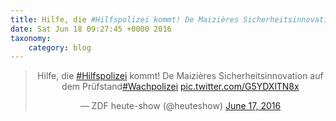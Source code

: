 ```yaml
---
title: Hilfe, die #Hilfspolizei kommt! De Maizières Sicherheitsinnovation auf dem Prüfstand#Wachpolizei http://twitter.com/heuteshow/status/743801694585241600/photo/1
date: Sat Jun 18 09:27:45 +0000 2016
taxonomy:
    category: blog
---
```

<blockquote class="twitter-tweet" align="center"><p lang="de" dir="ltr">Hilfe, die <a href="https://twitter.com/hashtag/Hilfspolizei?src=hash">#Hilfspolizei</a> kommt! De Maizières Sicherheitsinnovation auf dem Prüfstand<a href="https://twitter.com/hashtag/Wachpolizei?src=hash">#Wachpolizei</a> <a href="http://twitter.com/heuteshow/status/743801694585241600/photo/1">pic.twitter.com/G5YDXlTN8x</a></p>&mdash; ZDF heute-show (@heuteshow) <a href="https://twitter.com/heuteshow/status/743801694585241600">June 17, 2016</a></blockquote>
